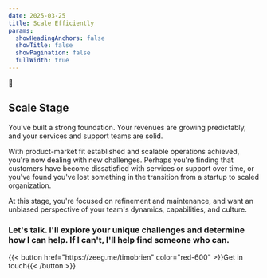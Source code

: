 ```yaml
---
date: 2025-03-25
title: Scale Efficiently
params:
  showHeadingAnchors: false
  showTitle: false
  showPagination: false
  fullWidth: true
---
```


<div class="text-center mb-4 p-4 tracking-tight bg-primary-900 md:mx-auto md:max-w-[750px] rounded-[25px]">
  <div class="pt-4 text-4xl">🚀</div>
  <h2 class="my-[1em] font-extrabold">Scale Stage</h2>
  <p class="font-bold">
    You've built a strong foundation. Your revenues are growing predictably, and your services and support teams are solid.
  </p>
  <p class="font-normal">
    With product-market fit established and scalable operations achieved, you're now dealing with new challenges. Perhaps you're finding that customers have become dissatisfied with services or support over time, or you've found you've lost something in the transition from a startup to scaled organization.
  </p>
  <p class="font-normal">
    At this stage, you're focused on refinement and maintenance, and want an unbiased perspective of your team's dynamics, capabilities, and culture.
  </p>
  <h3>Let's talk. I'll explore your unique challenges and determine how I can help. If I can't, I'll help find someone who can.</h3>
  <div class="column-button-container">
      {{< button href="https://zeeg.me/timobrien" color="red-600" >}}Get in touch{{< /button >}}
  </div>
</div>
